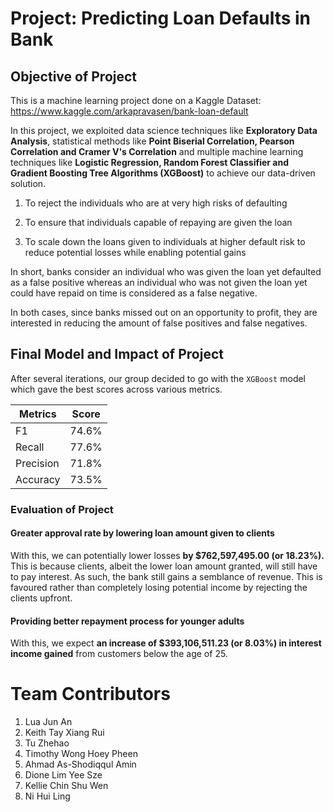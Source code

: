 # Project: Predicting Loan Defaults in Bank

## Objective of Project

This is a machine learning project done on a Kaggle Dataset: https://www.kaggle.com/arkapravasen/bank-loan-default

In this project, we exploited data science techniques like **Exploratory Data Analysis**, statistical methods like **Point Biserial Correlation, Pearson Correlation and Cramer V's Correlation** and multiple machine learning techniques like **Logistic Regression, Random Forest Classifier and Gradient Boosting Tree Algorithms (XGBoost)** to achieve our data-driven solution.

1)	To reject the individuals who are at very high risks of defaulting

2)	To ensure that individuals capable of repaying are given the loan

3)	To scale down the loans given to individuals at higher default risk to reduce potential losses while enabling potential gains

In short, banks consider an individual who was given the loan yet defaulted as a false positive whereas an individual who was not given the loan yet could have repaid on time is considered as a false negative. 

In both cases, since banks missed out on an opportunity to profit, they are interested in reducing the amount of false positives and false negatives.

## Final Model and Impact of Project

After several iterations, our group decided to go with the `XGBoost` model which gave the best scores across various metrics.

| **Metrics** | **Score** |
| ------------- | ------------- |
| F1 | 74.6%  |
| Recall | 77.6%  |
| Precision | 71.8%  |
| Accuracy | 73.5%  |

### Evaluation of Project

#### Greater approval rate by lowering loan amount given to clients

With this, we can potentially lower losses **by $762,597,495.00 (or 18.23%).** This is because clients, albeit the lower loan amount granted, will still have to pay interest. As such, the bank still gains a semblance of revenue. This is favoured rather than completely losing potential income by rejecting the clients upfront.


#### Providing better repayment process for younger adults

With this, we expect **an increase of $393,106,511.23 (or 8.03%) in interest income gained** from customers below the age of 25.

# Team Contributors

1. Lua Jun An
2. Keith Tay Xiang Rui
3. Tu Zhehao
4. Timothy Wong Hoey Pheen
5. Ahmad As-Shodiqqul Amin
6. Dione Lim Yee Sze
7. Kellie Chin Shu Wen
8. Ni Hui Ling


